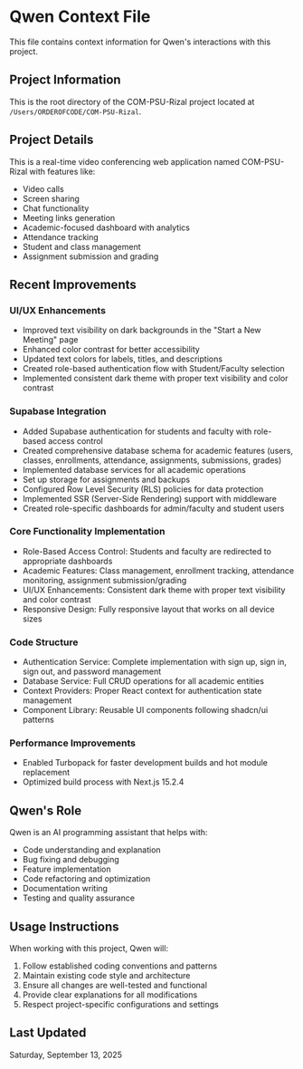 # Qwen Context File

This file contains context information for Qwen's interactions with this project.

## Project Information

This is the root directory of the COM-PSU-Rizal project located at `/Users/ORDEROFCODE/COM-PSU-Rizal`.

## Project Details

This is a real-time video conferencing web application named COM-PSU-Rizal with features like:
- Video calls
- Screen sharing
- Chat functionality
- Meeting links generation
- Academic-focused dashboard with analytics
- Attendance tracking
- Student and class management
- Assignment submission and grading

## Recent Improvements

### UI/UX Enhancements
- Improved text visibility on dark backgrounds in the "Start a New Meeting" page
- Enhanced color contrast for better accessibility
- Updated text colors for labels, titles, and descriptions
- Created role-based authentication flow with Student/Faculty selection
- Implemented consistent dark theme with proper text visibility and color contrast

### Supabase Integration
- Added Supabase authentication for students and faculty with role-based access control
- Created comprehensive database schema for academic features (users, classes, enrollments, attendance, assignments, submissions, grades)
- Implemented database services for all academic operations
- Set up storage for assignments and backups
- Configured Row Level Security (RLS) policies for data protection
- Implemented SSR (Server-Side Rendering) support with middleware
- Created role-specific dashboards for admin/faculty and student users

### Core Functionality Implementation
- Role-Based Access Control: Students and faculty are redirected to appropriate dashboards
- Academic Features: Class management, enrollment tracking, attendance monitoring, assignment submission/grading
- UI/UX Enhancements: Consistent dark theme with proper text visibility and color contrast
- Responsive Design: Fully responsive layout that works on all device sizes

### Code Structure
- Authentication Service: Complete implementation with sign up, sign in, sign out, and password management
- Database Service: Full CRUD operations for all academic entities
- Context Providers: Proper React context for authentication state management
- Component Library: Reusable UI components following shadcn/ui patterns

### Performance Improvements
- Enabled Turbopack for faster development builds and hot module replacement
- Optimized build process with Next.js 15.2.4

## Qwen's Role

Qwen is an AI programming assistant that helps with:
- Code understanding and explanation
- Bug fixing and debugging
- Feature implementation
- Code refactoring and optimization
- Documentation writing
- Testing and quality assurance

## Usage Instructions

When working with this project, Qwen will:
1. Follow established coding conventions and patterns
2. Maintain existing code style and architecture
3. Ensure all changes are well-tested and functional
4. Provide clear explanations for all modifications
5. Respect project-specific configurations and settings

## Last Updated

Saturday, September 13, 2025